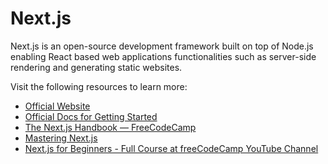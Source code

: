 # Next.js

Next.js is an open-source development framework built on top of Node.js
enabling React based web applications functionalities such as server-side
rendering and generating static websites.

Visit the following resources to learn more:

- [Official Website](https://nextjs.org/)
- [Official Docs for Getting Started](https://nextjs.org/docs/getting-started)
- [The Next.js Handbook — FreeCodeCamp](https://www.freecodecamp.org/news/the-next-js-handbook/)
- [Mastering Next.js](https://masteringnextjs.com/)
- [Next.js for Beginners - Full Course at freeCodeCamp YouTube Channel](https://youtu.be/1WmNXEVia8I)
